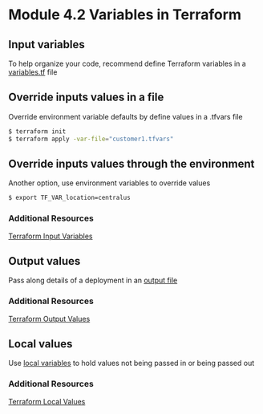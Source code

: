 # Module 4.2 Variables in Terraform
## Input variables
To help organize your code, recommend define Terraform variables in a [variables.tf](variables.tf) file
## Override inputs values in a file
Override environment variable defaults by define values in a .tfvars file
```bash
$ terraform init
$ terraform apply -var-file="customer1.tfvars"
```
## Override inputs values through the environment
Another option, use environment variables to override values
```bash
$ export TF_VAR_location=centralus
```
### Additional Resources
[Terraform Input Variables](https://www.terraform.io/docs/configuration/variables.html)
## Output values
Pass along details of a deployment in an [output file](outputs.tf)
### Additional Resources
[Terraform Output Values](https://www.terraform.io/docs/configuration/outputs.html)
## Local values
Use [local variables](locals.tf) to hold values not being passed in or being passed out
### Additional Resources
[Terraform Local Values](https://www.terraform.io/docs/configuration/locals.html)
